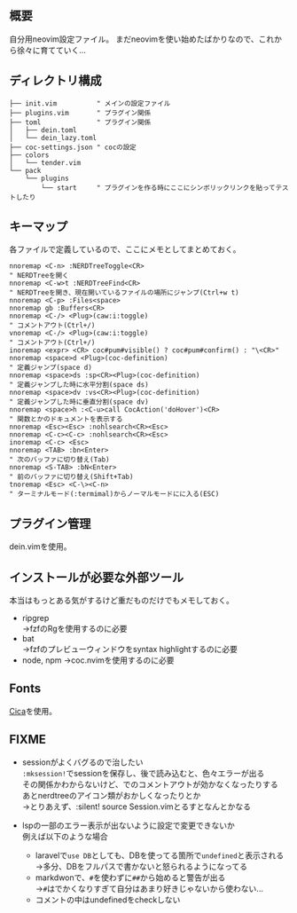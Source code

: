 ## 概要
自分用neovim設定ファイル。
まだneovimを使い始めたばかりなので、これから徐々に育てていく...

## ディレクトリ構成

```
├── init.vim          " メインの設定ファイル
├── plugins.vim       " プラグイン関係
├── toml              " プラグイン関係
│   ├── dein.toml
│   └── dein_lazy.toml
├── coc-settings.json " cocの設定
├── colors
│   └── tender.vim
└── pack
    └── plugins
        └── start     " プラグインを作る時にここにシンボリックリンクを貼ってテストしたり
```

## キーマップ
各ファイルで定義しているので、ここにメモとしてまとめておく。
```vim
nnoremap <C-n> :NERDTreeToggle<CR>                                           " NERDTreeを開く
nnoremap <C-w>t :NERDTreeFind<CR>                                            " NERDTreeを開き、現在開いているファイルの場所にジャンプ(Ctrl+w t)
nnoremap <C-p> :Files<space>
nnoremap gb :Buffers<CR>
nnoremap <C-/> <Plug>(caw:i:toggle)                                          " コメントアウト(Ctrl+/)
vnoremap <C-/> <Plug>(caw:i:toggle)                                          " コメントアウト(Ctrl+/)
inoremap <expr> <CR> coc#pum#visible() ? coc#pum#confirm() : "\<CR>"
nnoremap <space>d <Plug>(coc-definition)                                     " 定義ジャンプ(space d)
nnoremap <space>ds :sp<CR><Plug>(coc-definition)                             " 定義ジャンプした時に水平分割(space ds)
nnoremap <space>dv :vs<CR><Plug>(coc-definition)                             " 定義ジャンプした時に垂直分割(space dv)
nnoremap <space>h :<C-u>call CocAction('doHover')<CR>                        " 関数とかのドキュメントを表示する
nnoremap <Esc><Esc> :nohlsearch<CR><Esc>
nnoremap <C-c><C-c> :nohlsearch<CR><Esc>
inoremap <C-c> <Esc>
nnoremap <TAB> :bn<Enter>                                                    " 次のバッファに切り替え(Tab)
nnoremap <S-TAB> :bN<Enter>                                                  " 前のバッファに切り替え(Shift+Tab)
tnoremap <Esc> <C-\><C-n>                                                    " ターミナルモード(:termimal)からノーマルモードにに入る(ESC)
```

## プラグイン管理
dein.vimを使用。

## インストールが必要な外部ツール
本当はもっとある気がするけど重だものだけでもメモしておく。
- ripgrep  
→fzfのRgを使用するのに必要
- bat  
→fzfのプレビューウィンドウをsyntax highlightするのに必要
- node, npm
→coc.nvimを使用するのに必要

## Fonts
[Cica](https://github.com/miiton/Cica/releases/download/v5.0.3/Cica_v5.0.3.zip)を使用。

## FIXME
- sessionがよくバグるので治したい  
```:mksession!```でsessionを保存し、後で読み込むと、色々エラーが出る  
その関係かわからないけど、<C-/>でのコメントアウトが効かなくなったりする  
あとnerdtreeのアイコン類がおかしくなったりとか  
→とりあえず、:silent! source Session.vimとるすとなんとかなる

- lspの一部のエラー表示が出ないように設定で変更できないか  
例えば以下のような場合
  - laravelで```use DB```としても、DBを使ってる箇所で```undefined```と表示される  
  →多分、DBをフルパスで書かないと怒られるようになってる
  - markdwonで、```#```を使わずに```##```から始めると警告が出る  
  →```#```はでかくなりすぎて自分はあまり好きじゃないから使わない...
  - コメントの中はundefinedをcheckしない
